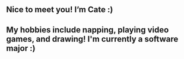 Nice to meet you! I’m Cate :)
--
My hobbies include napping, playing video games, and drawing!
I'm currently a software major :)
--
<!---
cateleee/cateleee is a ✨ special ✨ repository because its `README.md` (this file) appears on your GitHub profile.
You can click the Preview link to take a look at your changes.
--->
